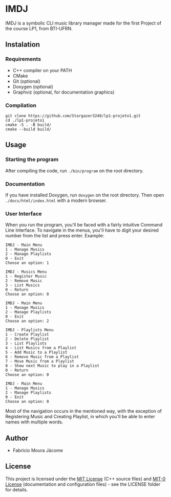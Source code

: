 <!--
SPDX-FileCopyrightText: 2023 Fabrício Moura Jácome

SPDX-License-Identifier: MIT-0
-->

# IMDJ
IMDJ is a symbolic CLI music library manager made for the first Project of the course LP1, from BTI-UFRN. 

## Instalation

### Requirements
- C++ compiler on your PATH
- CMake
- Git (optional)
- Doxygen (optional)
- Graphviz (optional, for documentation graphics)

### Compilation
``` 
git clone https://github.com/Stargazer3240/lp1-projeto1.git
cd ./lp1-projeto1
cmake -S . -B build/
cmake --build build/
```

## Usage
### Starting the program
After compiling the code, run `./bin/program` on the root directory.

### Documentation
If you have installed Doxygen, run `doxygen` on the root directory. Then open
`./docs/html/index.html` with a modern browser.

### User Interface
When you run the program, you'll be faced with a fairly intuitive Command Line 
Interface. To navigate in the menus, you'll have to digit your desired number
from the list and press enter. Example:
```
IMDJ - Main Menu
1 - Manage Musics
2 - Manage Playlists
0 - Exit
Choose an option: 1

IMDJ - Musics Menu
1 - Register Music
2 - Remove Music
3 - List Musics
0 - Return
Choose an option: 0

IMDJ - Main Menu
1 - Manage Musics
2 - Manage Playlists
0 - Exit
Choose an option: 2

IMDJ - Playlists Menu
1 - Create Playlist
2 - Delete Playlist
3 - List Playlists
4 - List Musics from a Playlist
5 - Add Music to a Playlist
6 - Remove Music from a Playlist
7 - Move Music from a Playlist
8 - Show next Music to play in a Playlist
0 - Return
Choose an option: 0

IMDJ - Main Menu
1 - Manage Musics
2 - Manage Playlists
0 - Exit
Choose an option: 0
```
Most of the navigation occurs in the mentioned way, with the exception of
Registering Music and Creating Playlist, in which you'll be able to enter
names with multiple words.

## Author
- Fabrício Moura Jácome

## License
This project is licensed under the [MIT License](https://spdx.org/licenses/MIT.html) (C++ source files) and [MIT-0 License](https://spdx.org/licenses/MIT-0) (documentation and configuration files) - see the LICENSE folder for details.
